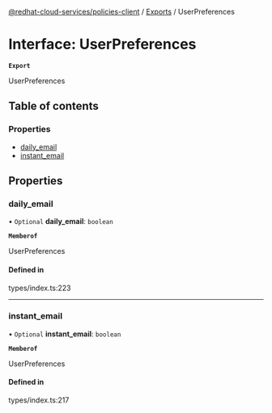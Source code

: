 [@redhat-cloud-services/policies-client](../README.md) / [Exports](../modules.md) / UserPreferences

# Interface: UserPreferences

**`Export`**

UserPreferences

## Table of contents

### Properties

- [daily\_email](UserPreferences.md#daily_email)
- [instant\_email](UserPreferences.md#instant_email)

## Properties

### daily\_email

• `Optional` **daily\_email**: `boolean`

**`Memberof`**

UserPreferences

#### Defined in

types/index.ts:223

___

### instant\_email

• `Optional` **instant\_email**: `boolean`

**`Memberof`**

UserPreferences

#### Defined in

types/index.ts:217
